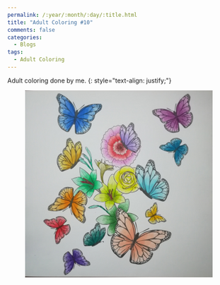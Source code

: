 ```yaml
---
permalink: /:year/:month/:day/:title.html
title: "Adult Coloring #10"
comments: false
categories:
  - Blogs
tags:
  - Adult Coloring
---
```


Adult coloring done by me.
{: style="text-align: justify;"}
<br>

<figure>
    <a href="/assets/img/blogs/2018/10/27/IMG_20181027_011725.jpg"><img src="/assets/img/blogs/2018/10/27/IMG_20181027_011725.jpg"></a>
</figure>
